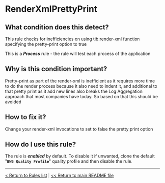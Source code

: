 # RenderXmlPrettyPrint

## What condition does this detect?

This rule checks for inefficiencies on using tib:render-xml function specifying the pretty-print option to true

This is a ***Process*** rule - the rule will test each process of the application

## Why is this condition important?

Pretty-print as part of the render-xml is inefficient as it requires more time to do the render process because it also need to indent it, and additional to that pretty print as it add new lines also breaks the Log Aggregation approach that most companies have today. So based on that this should be avoided

## How to fix it?

Change your render-xml invocations to set to false the pretty print option

## How do I use this rule?

The rule is **_enabled_** by default. To disable it if unwanted, clone the default "**`BW5 Quality Profile`**" quality profile and then disable the rule.

---
[< Return to Rules list](./RULES.md) |  [<< Return to main README file](../../../README.md)
